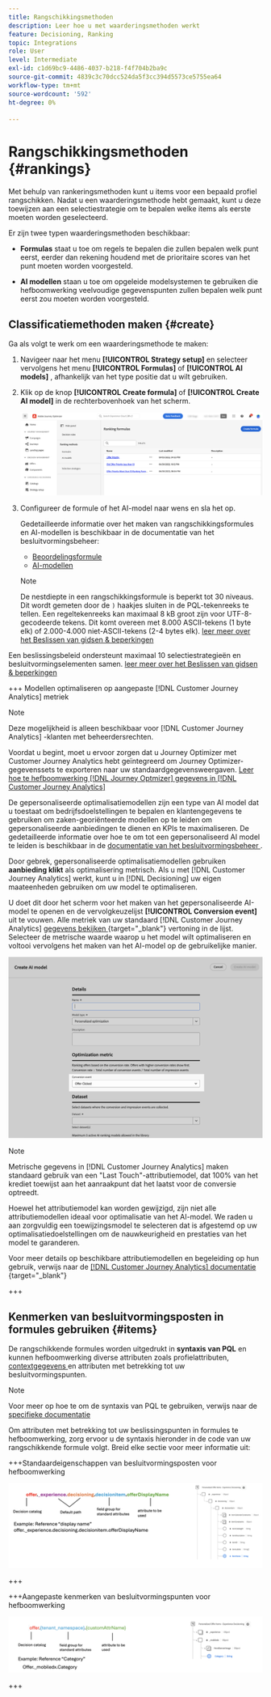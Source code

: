 ```yaml
---
title: Rangschikkingsmethoden
description: Leer hoe u met waarderingsmethoden werkt
feature: Decisioning, Ranking
topic: Integrations
role: User
level: Intermediate
exl-id: c1d69bc9-4486-4037-b218-f4f704b2ba9c
source-git-commit: 4839c3c70dcc524da5f3cc394d5573ce5755ea64
workflow-type: tm+mt
source-wordcount: '592'
ht-degree: 0%

---
```


# Rangschikkingsmethoden {#rankings}

Met behulp van rankeringsmethoden kunt u items voor een bepaald profiel rangschikken. Nadat u een waarderingsmethode hebt gemaakt, kunt u deze toewijzen aan een selectiestrategie om te bepalen welke items als eerste moeten worden geselecteerd.

Er zijn twee typen waarderingsmethoden beschikbaar:

* **Formulas** staat u toe om regels te bepalen die zullen bepalen welk punt eerst, eerder dan rekening houdend met de prioritaire scores van het punt moeten worden voorgesteld.

* **AI modellen** staan u toe om opgeleide modelsystemen te gebruiken die hefboomwerking veelvoudige gegevenspunten zullen bepalen welk punt eerst zou moeten worden voorgesteld.

## Classificatiemethoden maken {#create}

Ga als volgt te werk om een waarderingsmethode te maken:

1. Navigeer naar het menu **[!UICONTROL Strategy setup]** en selecteer vervolgens het menu **[!UICONTROL Formulas]** of **[!UICONTROL AI models]** , afhankelijk van het type positie dat u wilt gebruiken.

1. Klik op de knop **[!UICONTROL Create formula]** of **[!UICONTROL Create AI model]** in de rechterbovenhoek van het scherm.

   ![](assets/ranking-create.png)

1. Configureer de formule of het AI-model naar wens en sla het op.

   Gedetailleerde informatie over het maken van rangschikkingsformules en AI-modellen is beschikbaar in de documentatie van het besluitvormingsbeheer:

   * [Beoordelingsformule](exd-ranking-formulas.md)
   * [AI-modellen](../offers/ranking/ai-models.md)

   >[!NOTE]
   >
   >De nestdiepte in een rangschikkingsformule is beperkt tot 30 niveaus. Dit wordt gemeten door de `)` haakjes sluiten in de PQL-tekenreeks te tellen. Een regeltekenreeks kan maximaal 8 kB groot zijn voor UTF-8-gecodeerde tekens. Dit komt overeen met 8.000 ASCII-tekens (1 byte elk) of 2.000-4.000 niet-ASCII-tekens (2-4 bytes elk). [ leer meer over het Beslissen van gidsen &amp; beperkingen ](gs-experience-decisioning.md#guardrails)

Een beslissingsbeleid ondersteunt maximaal 10 selectiestrategieën en besluitvormingselementen samen. [ leer meer over het Beslissen van gidsen &amp; beperkingen ](gs-experience-decisioning.md#guardrails)

+++ Modellen optimaliseren op aangepaste [!DNL Customer Journey Analytics] metriek

>[!NOTE]
>
>Deze mogelijkheid is alleen beschikbaar voor [!DNL Customer Journey Analytics] -klanten met beheerdersrechten.
>
>Voordat u begint, moet u ervoor zorgen dat u Journey Optimizer met Customer Journey Analytics hebt geïntegreerd om Journey Optimizer-gegevenssets te exporteren naar uw standaardgegevensweergaven. [ Leer hoe te hefboomwerking  [!DNL Journey Optmizer]  gegevens in  [!DNL Customer Journey Analytics]](../reports/cja-ajo.md)

De gepersonaliseerde optimalisatiemodellen zijn een type van AI model dat u toestaat om bedrijfsdoelstellingen te bepalen en klantengegevens te gebruiken om zaken-georiënteerde modellen op te leiden om gepersonaliseerde aanbiedingen te dienen en KPIs te maximaliseren. De gedetailleerde informatie over hoe te om tot een gepersonaliseerd AI model te leiden is beschikbaar in de [ documentatie van het besluitvormingsbeheer ](../offers/ranking/personalized-optimization-model.md).

Door gebrek, gepersonaliseerde optimalisatiemodellen gebruiken **aanbieding klikt** als optimalisering metrisch. Als u met [!DNL Customer Journey Analytics] werkt, kunt u in [!DNL Decisioning] uw eigen maateenheden gebruiken om uw model te optimaliseren.

U doet dit door het scherm voor het maken van het gepersonaliseerde AI-model te openen en de vervolgkeuzelijst **[!UICONTROL Conversion event]** uit te vouwen. Alle metriek van uw standaard [!DNL Customer Journey Analytics] [ gegevens bekijken ](https://experienceleague.adobe.com/en/docs/analytics-platform/using/cja-dataviews/data-views){target="_blank"} vertoning in de lijst. Selecteer de metrische waarde waarop u het model wilt optimaliseren en voltooi vervolgens het maken van het AI-model op de gebruikelijke manier.

![](assets/ai-ranking-custom-metrics.png)

>[!NOTE]
>
>Metrische gegevens in [!DNL Customer Journey Analytics] maken standaard gebruik van een &quot;Last Touch&quot;-attributiemodel, dat 100% van het krediet toewijst aan het aanraakpunt dat het laatst voor de conversie optreedt.
>
>Hoewel het attributiemodel kan worden gewijzigd, zijn niet alle attributiemodellen ideaal voor optimalisatie van het AI-model. We raden u aan zorgvuldig een toewijzingsmodel te selecteren dat is afgestemd op uw optimalisatiedoelstellingen om de nauwkeurigheid en prestaties van het model te garanderen.
>
>Voor meer details op beschikbare attributiemodellen en begeleiding op hun gebruik, verwijs naar de [[!DNL Customer Journey Analytics]  documentatie ](https://experienceleague.adobe.com/en/docs/analytics-platform/using/cja-dataviews/component-settings/attribution){target="_blank"}

+++

## Kenmerken van besluitvormingsposten in formules gebruiken {#items}

De rangschikkende formules worden uitgedrukt in **syntaxis van PQL** en kunnen hefboomwerking diverse attributen zoals profielattributen, [ contextgegevens ](context-data.md) en attributen met betrekking tot uw besluitvormingspunten.

>[!NOTE]
>
>Voor meer op hoe te om de syntaxis van PQL te gebruiken, verwijs naar de [ specifieke documentatie ](https://experienceleague.adobe.com/docs/experience-platform/segmentation/pql/overview.html)

Om attributen met betrekking tot uw beslissingspunten in formules te hefboomwerking, zorg ervoor u de syntaxis hieronder in de code van uw rangschikkende formule volgt. Breid elke sectie voor meer informatie uit:

+++Standaardeigenschappen van besluitvormingsposten voor hefboomwerking

![](assets/formula-attribute.png)

+++

+++Aangepaste kenmerken van besluitvormingspunten voor hefboomwerking

![](assets/formula-attribute-custom.png)

+++
